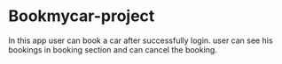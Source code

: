 # Bookmycar-project

In this app user can book a car after successfully login.
user can see his bookings in booking section and can cancel the booking.

